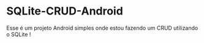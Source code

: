 # SQLite-CRUD-Android
Esse é um projeto Android simples onde estou fazendo um CRUD utilizando o SQLite !
